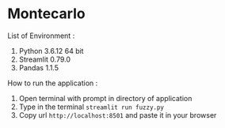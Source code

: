 # Montecarlo

List of Environment :
1. Python 3.6.12 64 bit
2. Streamlit 0.79.0
3. Pandas 1.1.5

How to run the application :
1. Open terminal with prompt in directory of application
2. Type in the terminal 
   ``` streamlit run fuzzy.py ```
3. Copy url ``` http://localhost:8501 ``` and paste it in your browser
